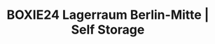 ---
title: "BOXIE24 Lagerraum Berlin-Mitte | Self Storage"
url: /berlin/boxie24-lagerraum-berlin-mitte-self-storage/
shop: Mieten
---
